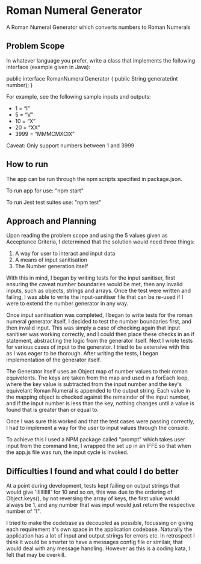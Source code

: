 # Roman Numeral Generator
A Roman Numeral Generator which converts numbers to Roman Numerals

## Problem Scope
In whatever language you prefer, write a class that implements the following interface (example given in Java):

public  interface  RomanNumeralGenerator  { 
    public  String  generate(int  number);
}

For  example,  see  the  following  sample  inputs  and  outputs: 
* 1  =  “I”
* 5  =  “V”
* 10  =  “X”
* 20  =  “XX”
* 3999  =  “MMMCMXCIX”

Caveat: Only support numbers between 1 and 3999   


## How to run

The app can be run through the npm scripts specified in package.json.

To run app for use: "npm start"

To run Jest test suites use: "npm test"

## Approach and Planning

Upon reading the problem scope and using the 5 values given as Acceptance Criteria, I determined that the solution would need three things:

1. A way for user to interact and input data
2. A means of input sanitisation
3. The Number generation itself

With this in mind, I began by writing tests for the input sanitiser, first ensuring the caveat number boundaries would be met, then any invalid inputs, such as objects, strings and arrays. Once the test were written and failing, I was able to write the input-sanitiser file that can be re-used if I were to extend the number generator in any way.

Once input sanitisation was completed, I began to write tests for the roman numeral generator itself, I decided to test the number boundaries first, and then invalid input. This was simply a case of checking again that input sanitiser was working correctly, and I could then place these checks in an if statement, abstracting the logic from the generator itself. Next I wrote tests for various cases of input to the generator. I tried to be extensive with this as I was eager to be thorough. After writing the tests, I began implementation of the generator itself.

The Generator itself uses an Object map of number values to their roman equivelents. The keys are taken from the map and used in a forEach loop, where the key value is subtracted from the input number and the key's equivelant Roman Numeral is appended to the output string. Each value in the mapping object is checked against the remainder of the input number, and if the input number is less than the key, nothing changes until a value is found that is greater than or equal to.

Once I was sure this worked and that the test cases were passing correctly, I had to implement a way for the user to input values through the console.

To achieve this I used a NPM package called "prompt" which takes user input from the command line, I wrapped the set up in an IFFE so that when the app.js file was run, the input cycle is invoked.


## Difficulties I found and what could I do better

At a point during development, tests kept failing on output strings that would give 'IIIIIIIIII' for 10 and so on, this was due to the ordering of Object.keys(), by not reversing the array of keys, the first value would always be 1, and any number that was input would just return the respective number of "I".

I tried to make the codebase as decoupled as possible, focussing on giving each requirement it's own space in the application codebase. Naturally the application has a lot of input and output strings for errors etc. In retrospect I think it would be smarter to have a messages config file or similair, that would deal with any message handling. However as this is a coding kata, I felt that may be overkill.

